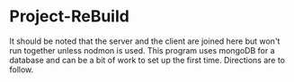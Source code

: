 # Project-ReBuild
It should be noted that the server and the client are joined here but won't run together unless nodmon is used.
This program uses mongoDB for a database and can be a bit of work to set up the first time. Directions are to follow.
